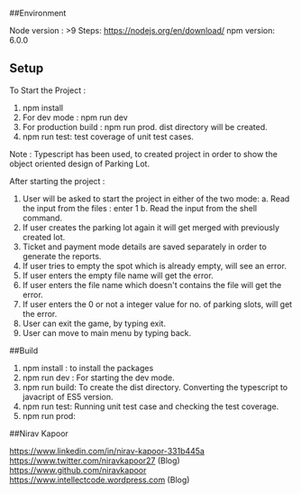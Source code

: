 ##Environment

Node version : >9
Steps: https://nodejs.org/en/download/
npm version: 6.0.0

## Setup

To Start the Project :
1. npm install
2. For dev mode : npm run dev
3. For production build : npm run prod. dist directory will be created.
4. npm run test: test coverage of unit test cases.

Note : Typescript has been used, to created project in order to show the object oriented design of Parking Lot.

After starting the project :

1. User will be asked to start the project in either of the two mode:
    a. Read the input from the files : enter 1
    b. Read the input from the shell command.
2. If user creates the parking lot again it will get merged with previously created lot.
3. Ticket and payment mode details are saved separately in order to generate the reports.
4. If user tries to empty the spot which is already empty, will see an error.
5. If user enters the empty file name will get the error.
6. If user enters the file name which doesn't contains the file will get the error.
7. If user enters the 0 or not a integer value for no. of parking slots, will get the error.
8. User can exit the game, by typing exit.
9. User can move to main menu by typing back.

##Build

1. npm install : to install the packages
2. npm run dev : For starting the dev mode.
3. npm run build: To create the dist directory. Converting the typescript to javacript of ES5 version.
4. npm run test: Running unit test case and checking the test coverage.
4. npm run prod:

##Nirav Kapoor

https://www.linkedin.com/in/nirav-kapoor-331b445a
https://www.twitter.com/niravkapoor27  (Blog)
https://www.github.com/niravkapoor 
https://www.intellectcode.wordpress.com  (Blog)